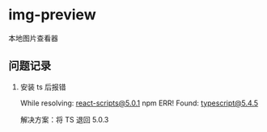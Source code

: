 # img-preview

本地图片查看器

## 问题记录

1. 安装 ts 后报错

   While resolving: react-scripts@5.0.1
   npm ERR! Found: typescript@5.4.5

   解决方案：将 TS 退回 5.0.3
